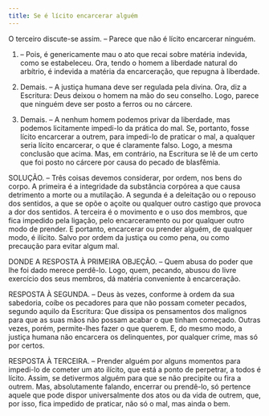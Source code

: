 ```yaml
---
title: Se é lícito encarcerar alguém
---
```


O terceiro discute-se assim. – Parece que não é lícito encarcerar ninguém.  

1. – Pois, é genericamente mau o ato que recai sobre matéria indevida, como se estabeleceu. Ora, tendo o homem a liberdade natural do arbítrio, é indevida a matéria da encarceração, que repugna à liberdade.  

2. Demais. – A justiça humana deve ser regulada pela divina. Ora, diz a Escritura: Deus deixou o homem na mão do seu conselho. Logo, parece que ninguém deve ser posto a ferros ou no cárcere.  

3. Demais. – A nenhum homem podemos privar da liberdade, mas podemos licitamente impedi-lo da prática do mal. Se, portanto, fosse lícito encarcerar a outrem, para impedi-lo de praticar o mal, a qualquer seria lícito encarcerar, o que é claramente falso. Logo, a mesma conclusão que acima.  Mas, em contrário, na Escritura se lê de um certo que foi posto no cárcere por causa do pecado de blasfêmia.  

SOLUÇÃO. – Três coisas devemos considerar, por ordem, nos bens do corpo. A primeira é a integridade da substância corpórea a que causa detrimento a morte ou a mutilação. A segunda é a deleitação ou o repouso dos sentidos, a que se opõe o açoite ou qualquer outro castigo que provoca a dor dos sentidos. A terceira é o movimento e o uso dos membros, que fica impedido pela ligação, pelo encarceramento ou por qualquer outro modo de prender. E portanto, encarcerar ou prender alguém, de qualquer modo, é ilícito. Salvo por ordem da justiça ou como pena, ou como precaução para evitar algum mal. 

DONDE A RESPOSTA À PRIMEIRA OBJEÇÃO. – Quem abusa do poder que lhe foi dado merece perdê-lo. Logo, quem, pecando, abusou do livre exercício dos seus membros, dá matéria conveniente à encarceração.  

RESPOSTA À SEGUNDA. – Deus às vezes, conforme à ordem da sua sabedoria, coíbe os pecadores para que não possam cometer pecados, segundo aquilo da Escritura: Que dissipa os pensamentos dos malignos para que as suas mãos não possam acabar o que tinham começado. Outras vezes, porém, permite-lhes fazer o que querem. E, do mesmo modo, a justiça humana não encarcera os delinquentes, por qualquer crime, mas só por certos.  

RESPOSTA À TERCEIRA. – Prender alguém por alguns momentos para impedi-lo de cometer um ato ilícito, que está a ponto de perpetrar, a todos é lícito. Assim, se detivermos alguém para que se não precipite ou fira a outrem. Mas, absolutamente falando, encerrar ou prendê-lo, só pertence aquele que pode dispor universalmente dos atos ou da vida de outrem, que, por isso, fica impedido de praticar, não só o mal, mas ainda o bem.